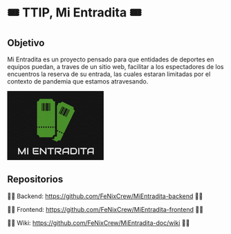 # :tickets: TTIP, Mi Entradita 🎟️
## Objetivo
Mi Entradita es un proyecto pensado para que entidades de deportes en equipos puedan, a traves de un sitio web, facilitar a los espectadores de los encuentros la reserva de su entrada, las cuales estaran limitadas por el contexto de pandemia que estamos atravesando.

![mi-entradita-logo](https://github.com/FeNixCrew/MiEntradita-doc/blob/main/imagenes/logoBlack.png?raw=true)


## Repositorios
:man_cook: Backend: https://github.com/FeNixCrew/MiEntradita-backend :man_cook:

:woman_cook: Frontend: https://github.com/FeNixCrew/MiEntradita-frontend :woman_cook:

🤼‍♂️ Wiki: https://github.com/FeNixCrew/MiEntradita-doc/wiki 🤼‍♂️

